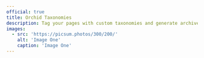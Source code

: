 ```yaml
---
official: true
title: Orchid Taxonomies
description: Tag your pages with custom taxonomies and generate archives and landing pages for your taxonomy groups.
images:
  - src: 'https://picsum.photos/300/200/'
    alt: 'Image One'
    caption: 'Image One'
---
```

